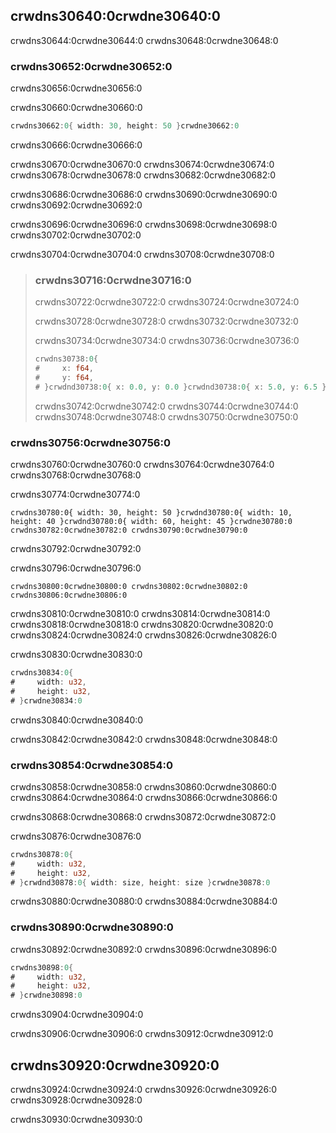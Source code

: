 ## crwdns30640:0crwdne30640:0

crwdns30644:0crwdne30644:0 crwdns30648:0crwdne30648:0

### crwdns30652:0crwdne30652:0

crwdns30656:0crwdne30656:0

<span class="filename">crwdns30660:0crwdne30660:0</span>

```rust
crwdns30662:0{ width: 30, height: 50 }crwdne30662:0
```


<span class="caption">crwdns30666:0crwdne30666:0</span>

crwdns30670:0crwdne30670:0 crwdns30674:0crwdne30674:0 crwdns30678:0crwdne30678:0 crwdns30682:0crwdne30682:0

crwdns30686:0crwdne30686:0 crwdns30690:0crwdne30690:0 crwdns30692:0crwdne30692:0

crwdns30696:0crwdne30696:0 crwdns30698:0crwdne30698:0 crwdns30702:0crwdne30702:0

crwdns30704:0crwdne30704:0 crwdns30708:0crwdne30708:0

> ### crwdns30716:0crwdne30716:0
> 
> crwdns30722:0crwdne30722:0 crwdns30724:0crwdne30724:0
> 
> crwdns30728:0crwdne30728:0 crwdns30732:0crwdne30732:0
> 
> crwdns30734:0crwdne30734:0 crwdns30736:0crwdne30736:0
> 
> ```rust
> crwdns30738:0{
> #     x: f64,
> #     y: f64,
> # }crwdnd30738:0{ x: 0.0, y: 0.0 }crwdnd30738:0{ x: 5.0, y: 6.5 }crwdne30738:0
> ```
> 
> crwdns30742:0crwdne30742:0 crwdns30744:0crwdne30744:0 crwdns30748:0crwdne30748:0 crwdns30750:0crwdne30750:0

### crwdns30756:0crwdne30756:0

crwdns30760:0crwdne30760:0 crwdns30764:0crwdne30764:0 crwdns30768:0crwdne30768:0

<span class="filename">crwdns30774:0crwdne30774:0</span>

```rust,ignore
crwdns30780:0{ width: 30, height: 50 }crwdnd30780:0{ width: 10, height: 40 }crwdnd30780:0{ width: 60, height: 45 }crwdne30780:0 crwdns30782:0crwdne30782:0 crwdns30790:0crwdne30790:0
```


<span class="caption">crwdns30792:0crwdne30792:0</span>

crwdns30796:0crwdne30796:0

```text
crwdns30800:0crwdne30800:0 crwdns30802:0crwdne30802:0 crwdns30806:0crwdne30806:0
```

crwdns30810:0crwdne30810:0 crwdns30814:0crwdne30814:0 crwdns30818:0crwdne30818:0 crwdns30820:0crwdne30820:0 crwdns30824:0crwdne30824:0 crwdns30826:0crwdne30826:0

<span class="filename">crwdns30830:0crwdne30830:0</span>

```rust
crwdns30834:0{
#     width: u32,
#     height: u32,
# }crwdne30834:0
```


<span class="caption">crwdns30840:0crwdne30840:0</span>

crwdns30842:0crwdne30842:0 crwdns30848:0crwdne30848:0

### crwdns30854:0crwdne30854:0

crwdns30858:0crwdne30858:0 crwdns30860:0crwdne30860:0 crwdns30864:0crwdne30864:0 crwdns30866:0crwdne30866:0

crwdns30868:0crwdne30868:0 crwdns30872:0crwdne30872:0

<span class="filename">crwdns30876:0crwdne30876:0</span>

```rust
crwdns30878:0{
#     width: u32,
#     height: u32,
# }crwdnd30878:0{ width: size, height: size }crwdne30878:0
```

crwdns30880:0crwdne30880:0 crwdns30884:0crwdne30884:0

### crwdns30890:0crwdne30890:0

crwdns30892:0crwdne30892:0 crwdns30896:0crwdne30896:0

```rust
crwdns30898:0{
#     width: u32,
#     height: u32,
# }crwdne30898:0
```


<span class="caption">crwdns30904:0crwdne30904:0</span>

crwdns30906:0crwdne30906:0 crwdns30912:0crwdne30912:0

## crwdns30920:0crwdne30920:0

crwdns30924:0crwdne30924:0 crwdns30926:0crwdne30926:0 crwdns30928:0crwdne30928:0

crwdns30930:0crwdne30930:0
